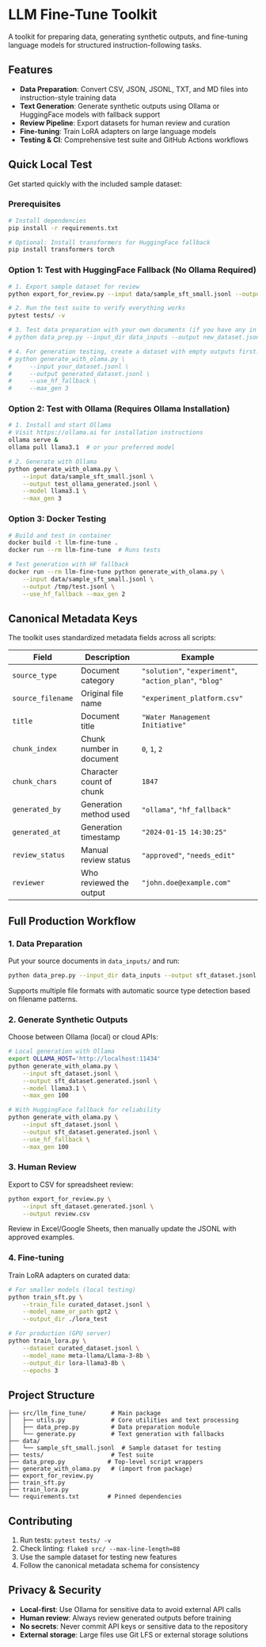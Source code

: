 # LLM Fine-Tune Toolkit

A toolkit for preparing data, generating synthetic outputs, and fine-tuning language models for structured instruction-following tasks.

## Features

- **Data Preparation**: Convert CSV, JSON, JSONL, TXT, and MD files into instruction-style training data
- **Text Generation**: Generate synthetic outputs using Ollama or HuggingFace models with fallback support
- **Review Pipeline**: Export datasets for human review and curation
- **Fine-tuning**: Train LoRA adapters on large language models
- **Testing & CI**: Comprehensive test suite and GitHub Actions workflows

## Quick Local Test

Get started quickly with the included sample dataset:

### Prerequisites

```bash
# Install dependencies
pip install -r requirements.txt

# Optional: Install transformers for HuggingFace fallback
pip install transformers torch
```

### Option 1: Test with HuggingFace Fallback (No Ollama Required)

```bash
# 1. Export sample dataset for review
python export_for_review.py --input data/sample_sft_small.jsonl --output sample_review.csv

# 2. Run the test suite to verify everything works
pytest tests/ -v

# 3. Test data preparation with your own documents (if you have any in data_inputs/)
# python data_prep.py --input_dir data_inputs --output new_dataset.jsonl --max_chars 1000

# 4. For generation testing, create a dataset with empty outputs first:
# python generate_with_olama.py \
#     --input your_dataset.jsonl \
#     --output generated_dataset.jsonl \
#     --use_hf_fallback \
#     --max_gen 3
```

### Option 2: Test with Ollama (Requires Ollama Installation)

```bash
# 1. Install and start Ollama
# Visit https://ollama.ai for installation instructions
ollama serve &
ollama pull llama3.1  # or your preferred model

# 2. Generate with Ollama
python generate_with_olama.py \
    --input data/sample_sft_small.jsonl \
    --output test_ollama_generated.jsonl \
    --model llama3.1 \
    --max_gen 3
```

### Option 3: Docker Testing

```bash
# Build and test in container
docker build -t llm-fine-tune .
docker run --rm llm-fine-tune  # Runs tests

# Test generation with HF fallback
docker run --rm llm-fine-tune python generate_with_olama.py \
    --input data/sample_sft_small.jsonl \
    --output /tmp/test.jsonl \
    --use_hf_fallback --max_gen 2
```

## Canonical Metadata Keys

The toolkit uses standardized metadata fields across all scripts:

| Field             | Description              | Example                                                 |
| ----------------- | ------------------------ | ------------------------------------------------------- |
| `source_type`     | Document category        | `"solution"`, `"experiment"`, `"action_plan"`, `"blog"` |
| `source_filename` | Original file name       | `"experiment_platform.csv"`                             |
| `title`           | Document title           | `"Water Management Initiative"`                         |
| `chunk_index`     | Chunk number in document | `0`, `1`, `2`                                           |
| `chunk_chars`     | Character count of chunk | `1847`                                                  |
| `generated_by`    | Generation method used   | `"ollama"`, `"hf_fallback"`                             |
| `generated_at`    | Generation timestamp     | `"2024-01-15 14:30:25"`                                 |
| `review_status`   | Manual review status     | `"approved"`, `"needs_edit"`                            |
| `reviewer`        | Who reviewed the output  | `"john.doe@example.com"`                                |

## Full Production Workflow

### 1. Data Preparation

Put your source documents in `data_inputs/` and run:

```bash
python data_prep.py --input_dir data_inputs --output sft_dataset.jsonl --max_chars 2000
```

Supports multiple file formats with automatic source type detection based on filename patterns.

### 2. Generate Synthetic Outputs

Choose between Ollama (local) or cloud APIs:

```bash
# Local generation with Ollama
export OLLAMA_HOST='http://localhost:11434'
python generate_with_olama.py \
    --input sft_dataset.jsonl \
    --output sft_dataset.generated.jsonl \
    --model llama3.1 \
    --max_gen 100

# With HuggingFace fallback for reliability
python generate_with_olama.py \
    --input sft_dataset.jsonl \
    --output sft_dataset.generated.jsonl \
    --use_hf_fallback \
    --max_gen 100
```

### 3. Human Review

Export to CSV for spreadsheet review:

```bash
python export_for_review.py \
    --input sft_dataset.generated.jsonl \
    --output review.csv
```

Review in Excel/Google Sheets, then manually update the JSONL with approved examples.

### 4. Fine-tuning

Train LoRA adapters on curated data:

```bash
# For smaller models (local testing)
python train_sft.py \
    --train_file curated_dataset.jsonl \
    --model_name_or_path gpt2 \
    --output_dir ./lora_test

# For production (GPU server)
python train_lora.py \
    --dataset curated_dataset.jsonl \
    --model_name meta-llama/Llama-3-8b \
    --output_dir lora-llama3-8b \
    --epochs 3
```

## Project Structure

```
├── src/llm_fine_tune/       # Main package
│   ├── utils.py             # Core utilities and text processing
│   ├── data_prep.py         # Data preparation module
│   └── generate.py          # Text generation with fallbacks
├── data/
│   └── sample_sft_small.jsonl  # Sample dataset for testing
├── tests/                   # Test suite
├── data_prep.py            # Top-level script wrappers
├── generate_with_olama.py   # (import from package)
├── export_for_review.py
├── train_sft.py
├── train_lora.py
└── requirements.txt        # Pinned dependencies
```

## Contributing

1. Run tests: `pytest tests/ -v`
2. Check linting: `flake8 src/ --max-line-length=88`
3. Use the sample dataset for testing new features
4. Follow the canonical metadata schema for consistency

## Privacy & Security

- **Local-first**: Use Ollama for sensitive data to avoid external API calls
- **Human review**: Always review generated outputs before training
- **No secrets**: Never commit API keys or sensitive data to the repository
- **External storage**: Large files use Git LFS or external storage solutions
